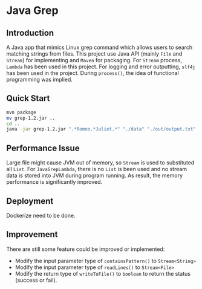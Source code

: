# Java Grep

## Introduction

A Java app that mimics Linux grep command which allows users to search matching strings from files.
This project use Java API (mainly `File` and `Stream`) for implementing and `Maven` for packaging. For `Stream` process, `Lambda` has been used in this project. For logging and error outputting, `slf4j` has been used in the project. During `process()`, the idea of functional programming was implied.

## Quick Start

```bash
mvn package
mv grep-1.2.jar ..
cd ..
java -jar grep-1.2.jar ".*Romeo.*Juliet.*" "./data" "./out/output.txt"

```

## Performance Issue

Large file might cause JVM out of memory, so `Stream` is used to substituted all `List`. For `JavaGrepLambda`, there is no `List` is been used and no stream data is stored into JVM during program running. As result, the memory performance is significantly improved.

## Deployment

Dockerize need to be done.

## Improvement

There are still some feature could be improved or implemented:

* Modify the input parameter type of `containsPattern()` to `Stream<String>`
* Modify the input parameter type of `readLines()` to `Stream<File>`
* Modify the return type of `writeToFile()` to `boolean` to return the status (success or fail).

